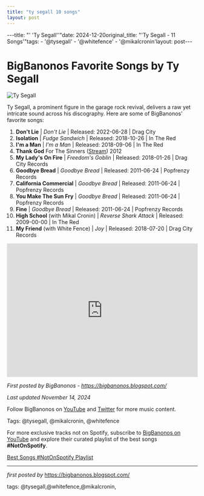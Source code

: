 ```yaml
---
title: "ty segall 10 songs"
layout: post
---
```

---title: "' 'Ty Segall''"date: 2024-12-20original_title: "'Ty Segall - 11 Songs'"tags:  - '@tysegall'  - '@whitefence'  - '@mikalcronin'layout: post---<h1>BigBanonos Favorite Songs by Ty Segall</h1><img alt="Ty Segall" src="https://static.spin.com/files/121015-ty-1.jpg" /> <p>Ty Segall, a prominent figure in the garage rock revival, delivers a raw yet intricate sound across his discography. Here are some of BigBanonos' favorite songs:</p> <ol> <li><strong>Don't Lie</strong> | <em>Don't Lie</em> | Released: 2022-06-28 | Drag City</li> <li><strong>Isolation</strong> | <em>Fudge Sandwich</em> | Released: 2018-10-26 | In The Red</li> <li><strong>I'm a Man</strong> | <em>I'm a Man</em> | Released: 2018-09-06 | In The Red</li><li><span data-sheets-root="1" font-style:normal="" font-weight:normal="" new="" roman="" times=""><span font-style:normal="" font-weight:normal="" new="" roman="" times=""><b>Thank God</b> For The Sinners (</span><span><a class="in-cell-link" href="https://draft.blogger.com/blog/post/edit/6817930984197672883/5230234892028235896#" target="_blank">Stream</a></span><span font-style:normal="" font-weight:normal="" new="" roman="" times="">) 2012</span></span></li> <li><strong>My Lady's On Fire</strong> | <em>Freedom's Goblin</em> | Released: 2018-01-26 | Drag City Records</li> <li><strong>Goodbye Bread</strong> | <em>Goodbye Bread</em> | Released: 2011-06-24 | Popfrenzy Records</li> <li><strong>California Commercial</strong> | <em>Goodbye Bread</em> | Released: 2011-06-24 | Popfrenzy Records</li> <li><strong>You Make The Sun Fry</strong> | <em>Goodbye Bread</em> | Released: 2011-06-24 | Popfrenzy Records</li> <li><strong>Fine</strong> | <em>Goodbye Bread</em> | Released: 2011-06-24 | Popfrenzy Records</li> <li><strong>High School</strong> (with Mikal Cronin) | <em>Reverse Shark Attack</em> | Released: 2009-00-00 | In The Red</li> <li><strong>My Friend</strong> (with White Fence) | <em>Joy</em> | Released: 2018-07-20 | Drag City Records</li></ol> <div> <iframe allow="autoplay; clipboard-write; encrypted-media; fullscreen; picture-in-picture" allowfullscreen="" frameborder="0" height="352" loading="lazy" src="https://open.spotify.com/embed/playlist/257fx1aKha379nQ292rOkS?utm_source=generator" width="100%"></iframe></div> <p><em>First posted by BigBanonos - <a href="https://bigbanonos.blogspot.com/">https://bigbanonos.blogspot.com/</a></em></p><p><em>Last updated November 14, 2024</em></p><p>Follow BigBanonos on <a href="https://www.youtube.com/@BigBanonos">YouTube</a> and <a href="https://x.com/bigbanonos">Twitter</a> for more music content.</p><p>Tags: @tysegall, @mikalcronin, @whitefence</p><!--Subscribe and Playlist Links--><div>    <p>For more exclusive tracks not on Spotify, subscribe to <a href="https://www.youtube.com/@BigBanonos" target="_blank">BigBanonos on YouTube</a> and explore their curated playlist of the best songs <strong>#NotOnSpotify</strong>.</p>    <p><a href="https://www.youtube.com/playlist?list=PLtuNtuTatqI0kFahUCbtbfenC_ET5O_tr" target="_blank">Best Songs #NotOnSpotify Playlist<br /></a></p></div><hr /><p><em>first posted by</em> <a href="https://bigbanonos.blogspot.com/" rel="noopener" target="_new">https://bigbanonos.blogspot.com/</a></p><p>tags: @tysegall,@whitefence,@mikalcronin,</p>